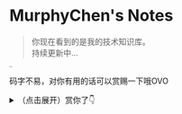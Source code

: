 <h1>MurphyChen's Notes</h1>


> 你现在看到的是我的技术知识库。</br>
> 持续更新中...

<a href="#/"><img src="https://cdn.jsdelivr.net/gh/hacker-c/Picture-Bed@main/avatar.jpg" alt="logo" style="zoom: 12%;"/></a> 

码字不易，对你有用的话可以赏赐一下哦OVO
<details>
<summary>（点击展开）赏你了👇</summary>
<br>
金额不重要~<hr>
<img src="https://cdn.jsdelivr.net/gh/Hacker-C/Picture-Bed@main/alipay.2s2bkr07lri0.jpg"/>
<img src="https://cdn.jsdelivr.net/gh/Hacker-C/Picture-Bed@main/wei.23wl7d70osw0.png"/>
</details>